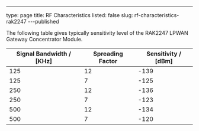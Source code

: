 ---
type: page
title: RF Characteristics
listed: false
slug: rf-characteristics-rak2247
---published

The following table gives typically sensitivity level of the RAK2247 LPWAN Gateway Concentrator Module.

| **Signal Bandwidth / [KHz]** | **Spreading Factor** | **Sensitivity / [dBm]** | 
| ---- | ---- | ---- | 
| 125 | 12 | -139 | 
| 125 | 7 | -125 | 
| 250 | 12 | -136 | 
| 250 | 7 | -123 | 
| 500 | 12 | -134 | 
| 500 | 7 | -120 | 


